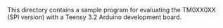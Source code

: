 This directory contains a sample program for evaluating the TM0XX0XX (SPI version) with a Teensy 3.2 Arduino development board.

